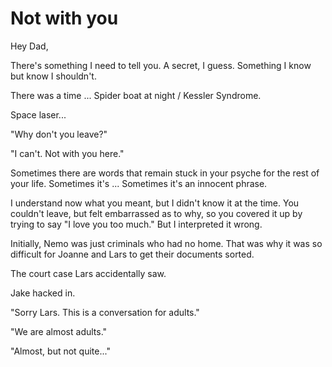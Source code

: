 # Not with you

Hey Dad,

There's something I need to tell you.
A secret, I guess.
Something I know but know I shouldn't.

There was a time ... Spider boat at night / Kessler Syndrome.

Space laser...


"Why don't you leave?"

"I can't. Not with you here."

Sometimes there are words that remain stuck in your psyche for the rest of your life.
Sometimes it's ...
Sometimes it's an innocent phrase.

I understand now what you meant, but I didn't know it at the time.
You couldn't leave, but felt embarrassed as to why, so you covered it up by trying to say "I love you too much."
But I interpreted it wrong.

Initially, Nemo was just criminals who had no home. That was why it was so difficult for Joanne and Lars to get their documents sorted.

The court case Lars accidentally saw.

Jake hacked in.

"Sorry Lars. This is a conversation for adults."

"We are almost adults."

"Almost, but not quite..."


